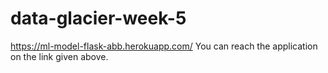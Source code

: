 # data-glacier-week-5

https://ml-model-flask-abb.herokuapp.com/
You can reach the application on the link given above.
